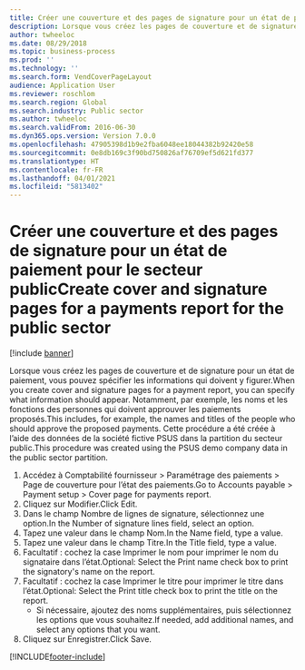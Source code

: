 ```yaml
---
title: Créer une couverture et des pages de signature pour un état de paiement pour le secteur public
description: Lorsque vous créez les pages de couverture et de signature pour un état de paiement, vous pouvez spécifier les informations qui doivent y figurer.
author: twheeloc
ms.date: 08/29/2018
ms.topic: business-process
ms.prod: ''
ms.technology: ''
ms.search.form: VendCoverPageLayout
audience: Application User
ms.reviewer: roschlom
ms.search.region: Global
ms.search.industry: Public sector
ms.author: twheeloc
ms.search.validFrom: 2016-06-30
ms.dyn365.ops.version: Version 7.0.0
ms.openlocfilehash: 47905398d1b9e2fba6048ee18044382b92420e58
ms.sourcegitcommit: 0e8db169c3f90bd750826af76709ef5d621fd377
ms.translationtype: HT
ms.contentlocale: fr-FR
ms.lasthandoff: 04/01/2021
ms.locfileid: "5813402"
---
```

# <a name="create-cover-and-signature-pages-for-a-payments-report-for-the-public-sector"></a><span data-ttu-id="bae45-103">Créer une couverture et des pages de signature pour un état de paiement pour le secteur public</span><span class="sxs-lookup"><span data-stu-id="bae45-103">Create cover and signature pages for a payments report for the public sector</span></span>

[!include [banner](../../includes/banner.md)]

<span data-ttu-id="bae45-104">Lorsque vous créez les pages de couverture et de signature pour un état de paiement, vous pouvez spécifier les informations qui doivent y figurer.</span><span class="sxs-lookup"><span data-stu-id="bae45-104">When you create cover and signature pages for a payment report, you can specify what information should appear.</span></span> <span data-ttu-id="bae45-105">Notamment, par exemple, les noms et les fonctions des personnes qui doivent approuver les paiements proposés.</span><span class="sxs-lookup"><span data-stu-id="bae45-105">This includes, for example, the names and titles of the people who should approve the proposed payments.</span></span> <span data-ttu-id="bae45-106">Cette procédure a été créée à l’aide des données de la société fictive PSUS dans la partition du secteur public.</span><span class="sxs-lookup"><span data-stu-id="bae45-106">This procedure was created using the PSUS demo company data in the public sector partition.</span></span>

1. <span data-ttu-id="bae45-107">Accédez à Comptabilité fournisseur > Paramétrage des paiements > Page de couverture pour l’état des paiements.</span><span class="sxs-lookup"><span data-stu-id="bae45-107">Go to Accounts payable > Payment setup > Cover page for payments report.</span></span>
2. <span data-ttu-id="bae45-108">Cliquez sur Modifier.</span><span class="sxs-lookup"><span data-stu-id="bae45-108">Click Edit.</span></span>
3. <span data-ttu-id="bae45-109">Dans le champ Nombre de lignes de signature, sélectionnez une option.</span><span class="sxs-lookup"><span data-stu-id="bae45-109">In the Number of signature lines field, select an option.</span></span>
4. <span data-ttu-id="bae45-110">Tapez une valeur dans le champ Nom.</span><span class="sxs-lookup"><span data-stu-id="bae45-110">In the Name field, type a value.</span></span>
5. <span data-ttu-id="bae45-111">Tapez une valeur dans le champ Titre.</span><span class="sxs-lookup"><span data-stu-id="bae45-111">In the Title field, type a value.</span></span>
6. <span data-ttu-id="bae45-112">Facultatif : cochez la case Imprimer le nom pour imprimer le nom du signataire dans l’état.</span><span class="sxs-lookup"><span data-stu-id="bae45-112">Optional: Select the Print name check box to print the signatory's name on the report.</span></span>
7. <span data-ttu-id="bae45-113">Facultatif : cochez la case Imprimer le titre pour imprimer le titre dans l’état.</span><span class="sxs-lookup"><span data-stu-id="bae45-113">Optional: Select the Print title check box to print the title on the report.</span></span>
    * <span data-ttu-id="bae45-114">Si nécessaire, ajoutez des noms supplémentaires, puis sélectionnez les options que vous souhaitez.</span><span class="sxs-lookup"><span data-stu-id="bae45-114">If needed, add additional names, and select any options that you want.</span></span>  
8. <span data-ttu-id="bae45-115">Cliquez sur Enregistrer.</span><span class="sxs-lookup"><span data-stu-id="bae45-115">Click Save.</span></span>



[!INCLUDE[footer-include](../../../includes/footer-banner.md)]